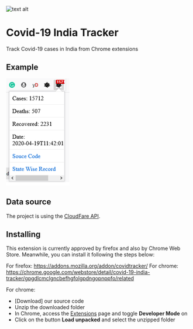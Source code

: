 ![text alt](https://www.codetriage.com/shubham10divakar/covid-19-tracker/badges/users.svg)
# Covid-19 India Tracker

Track Covid-19 cases in India from Chrome extensions

## Example

![text alt](./example.png)

## Data source

The project is using the [CloudFare API](https://github.com/amodm/api-covid19-in).

## Installing

This extension is currently approved by firefox and also by  Chrome Web Store. Meanwhile, you can install it following the steps below:

For firefox:
https://addons.mozilla.org/addon/covidtracker/
For chrome:
https://chrome.google.com/webstore/detail/covid-19-india-tracker/gpgdlcmclgncbefhgfolgpdngopnppfo/related

For chrome:
- [Download] our source code
- Unzip the downloaded folder
- In Chrome, access the [Extensions](chrome://extensions) page and toggle **Developer Mode** on
- Click on the button **Load unpacked** and select the unzipped folder
